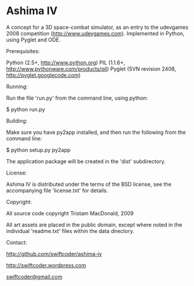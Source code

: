 # Ashima IV

A concept for a 3D space-combat simulator, as an entry to the udevgames 2008 competition (http://www.udevgames.com). Implemented in Python, using Pyglet and ODE.

Prerequisites:

Python (2.5+, http://www.python.org)
PIL (1.1.6+, http://www.pythonware.com/products/pil)
Pyglet (SVN revision 2408, http://pyglet.googlecode.com)

Running:

Run the file 'run.py' from the command line, using python:

$ python run.py

Building:

Make sure you have py2app installed, and then run the following from the command line:

$ python setup.py py2app

The application package will be created in the 'dist' subdirectory.

License:

Ashima IV is distributed under the terms of the BSD license, see the accompanying file 'license.txt' for details.

Copyright:

All source code copyright Tristam MacDonald, 2009

All art assets are placed in the public domain, except where noted in the individual 'readme.txt' files within the data directory.

Contact:

http://github.com/swiftcoder/ashima-iv

http://swiftcoder.wordpress.com

swiftcoder@gmail.com
